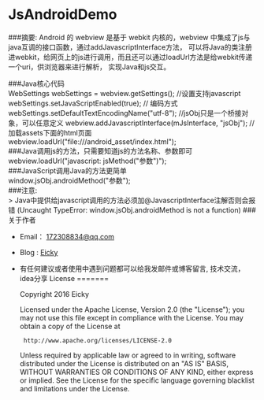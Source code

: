 JsAndroidDemo
=============

###摘要:
  Android 的 webview 是基于 webkit 内核的，webview 中集成了js与java互调的接口函数，通过addJavascriptInterface方法，
可以将Java的类注册进webkit，给网页上的js进行调用，而且还可以通过loadUrl方法是给webkit传递一个uri，供浏览器来进行解析，
实现Java和js交互。

###Java核心代码<br/>
        WebSettings webSettings = webview.getSettings();
        //设置支持javascript
        webSettings.setJavaScriptEnabled(true);
        // 编码方式
        webSettings.setDefaultTextEncodingName("utf-8");
        //jsObj只是一个桥接对象，可以任意定义
        webview.addJavascriptInterface(mJsInterface, "jsObj");
        //加载assets下面的html页面
        webview.loadUrl("file:///android_asset/index.html");
<br/>
###Java调用js的方法，只需要知道js的方法名称、参数即可<br/>
        webview.loadUrl("javascript: jsMethod("参数")");
<br/>
###JavaScript调用Java的方法更简单<br/>
        window.jsObj.androidMethod("参数");
<br/>
###注意: <br/>
        > Java中提供给javascript调用的方法必须加@JavascriptInterface注解否则会报错
        (Uncaught TypeError: window.jsObj.androidMethod is not a function)
###关于作者
* Email： 172308834@qq.com
* Blog :  [Eicky](http://eicky.com)
* 有任何建议或者使用中遇到问题都可以给我发邮件或博客留言, 技术交流，idea分享
License
=======

    Copyright 2016 Eicky

    Licensed under the Apache License, Version 2.0 (the "License");
    you may not use this file except in compliance with the License.
    You may obtain a copy of the License at

       http://www.apache.org/licenses/LICENSE-2.0

    Unless required by applicable law or agreed to in writing, software
    distributed under the License is distributed on an "AS IS" BASIS,
    WITHOUT WARRANTIES OR CONDITIONS OF ANY KIND, either express or implied.
    See the License for the specific language governing blacklist and
    limitations under the License.
